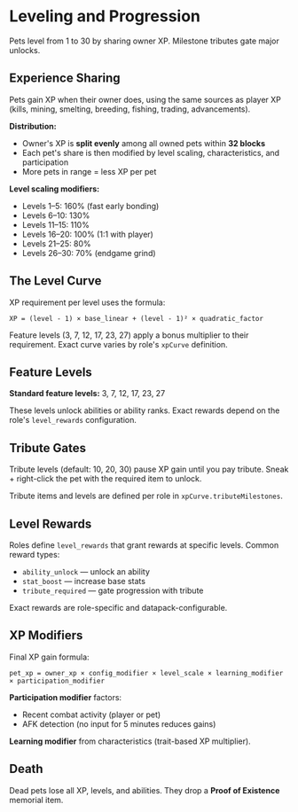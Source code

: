# Leveling and Progression

Pets level from 1 to 30 by sharing owner XP. Milestone tributes gate major unlocks.

## Experience Sharing

Pets gain XP when their owner does, using the same sources as player XP (kills, mining, smelting, breeding, fishing, trading, advancements).

**Distribution:**
- Owner's XP is **split evenly** among all owned pets within **32 blocks**
- Each pet's share is then modified by level scaling, characteristics, and participation
- More pets in range = less XP per pet

**Level scaling modifiers:**
- Levels 1–5: 160% (fast early bonding)
- Levels 6–10: 130%
- Levels 11–15: 110%
- Levels 16–20: 100% (1:1 with player)
- Levels 21–25: 80%
- Levels 26–30: 70% (endgame grind)

## The Level Curve

XP requirement per level uses the formula:
```
XP = (level - 1) × base_linear + (level - 1)² × quadratic_factor
```

Feature levels (3, 7, 12, 17, 23, 27) apply a bonus multiplier to their requirement. Exact curve varies by role's `xpCurve` definition.

## Feature Levels

**Standard feature levels:** 3, 7, 12, 17, 23, 27

These levels unlock abilities or ability ranks. Exact rewards depend on the role's `level_rewards` configuration.

## Tribute Gates

Tribute levels (default: 10, 20, 30) pause XP gain until you pay tribute. Sneak + right-click the pet with the required item to unlock.

Tribute items and levels are defined per role in `xpCurve.tributeMilestones`.

## Level Rewards

Roles define `level_rewards` that grant rewards at specific levels. Common reward types:
- `ability_unlock` — unlock an ability
- `stat_boost` — increase base stats
- `tribute_required` — gate progression with tribute

Exact rewards are role-specific and datapack-configurable.

## XP Modifiers

Final XP gain formula:
```
pet_xp = owner_xp × config_modifier × level_scale × learning_modifier × participation_modifier
```

**Participation modifier** factors:
- Recent combat activity (player or pet)
- AFK detection (no input for 5 minutes reduces gains)

**Learning modifier** from characteristics (trait-based XP multiplier).

## Death

Dead pets lose all XP, levels, and abilities. They drop a **Proof of Existence** memorial item.
